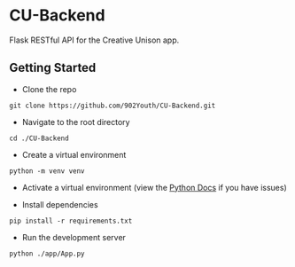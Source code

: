 # CU-Backend

Flask RESTful API for the Creative Unison app.


## Getting Started


* Clone the repo 
```
git clone https://github.com/902Youth/CU-Backend.git
```

* Navigate to the root directory
```
cd ./CU-Backend
```

* Create a virtual environment

```
python -m venv venv
```
* Activate a virtual environment (view the [Python Docs](https://docs.python.org/3/library/venv.html) if you have issues)

* Install dependencies
```
pip install -r requirements.txt
```

* Run the development server
```
python ./app/App.py
```
